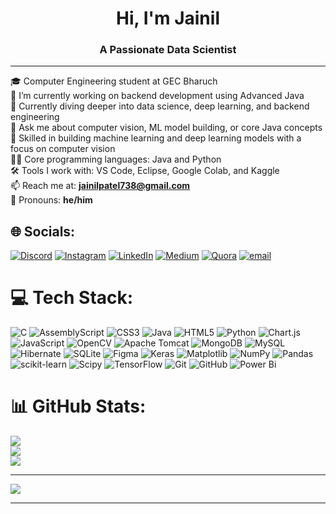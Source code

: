 <h1 align="center">Hi, I'm Jainil</h1>
<h3 align="center">A Passionate Data Scientist</h3>

---
🎓 Computer Engineering student at GEC Bharuch  <br>🔭 I’m currently working on backend development using Advanced Java  <br>🌱 Currently diving deeper into data science, deep learning, and backend engineering  <br>💬 Ask me about computer vision, ML model building, or core Java concepts  <br>🧠 Skilled in building machine learning and deep learning models with a focus on computer vision  <br>👨‍💻 Core programming languages: Java and Python  <br>🛠️ Tools I work with: VS Code, Eclipse, Google Colab, and Kaggle  <br>📫 Reach me at: **jainilpatel738@gmail.com**  <br>🔗 Pronouns: **he/him**


## 🌐 Socials:
[![Discord](https://img.shields.io/badge/Discord-%237289DA.svg?logo=discord&logoColor=white)](https://discord.gg/https://discord.gg/NwC44Fqj) [![Instagram](https://img.shields.io/badge/Instagram-%23E4405F.svg?logo=Instagram&logoColor=white)](https://instagram.com/_jainil_patel_123) [![LinkedIn](https://img.shields.io/badge/LinkedIn-%230077B5.svg?logo=linkedin&logoColor=white)](https://linkedin.com/in/https://www.linkedin.com/in/jainil-patel-065915262/) [![Medium](https://img.shields.io/badge/Medium-12100E?logo=medium&logoColor=white)](https://medium.com/@@jainilpatel738) [![Quora](https://img.shields.io/badge/Quora-%23B92B27.svg?logo=Quora&logoColor=white)](https://quora.com/profile/https://www.quora.com/profile/Jainil-Patel-302) [![email](https://img.shields.io/badge/Email-D14836?logo=gmail&logoColor=white)](mailto:jainilpatel738@gmail.com) 

# 💻 Tech Stack:
![C](https://img.shields.io/badge/c-%2300599C.svg?style=for-the-badge&logo=c&logoColor=white) ![AssemblyScript](https://img.shields.io/badge/assembly%20script-%23000000.svg?style=for-the-badge&logo=assemblyscript&logoColor=white) ![CSS3](https://img.shields.io/badge/css3-%231572B6.svg?style=for-the-badge&logo=css3&logoColor=white) ![Java](https://img.shields.io/badge/java-%23ED8B00.svg?style=for-the-badge&logo=openjdk&logoColor=white) ![HTML5](https://img.shields.io/badge/html5-%23E34F26.svg?style=for-the-badge&logo=html5&logoColor=white) ![Python](https://img.shields.io/badge/python-3670A0?style=for-the-badge&logo=python&logoColor=ffdd54) ![Chart.js](https://img.shields.io/badge/chart.js-F5788D.svg?style=for-the-badge&logo=chart.js&logoColor=white) ![JavaScript](https://img.shields.io/badge/javascript-%23323330.svg?style=for-the-badge&logo=javascript&logoColor=%23F7DF1E) ![OpenCV](https://img.shields.io/badge/opencv-%23white.svg?style=for-the-badge&logo=opencv&logoColor=white) ![Apache Tomcat](https://img.shields.io/badge/apache%20tomcat-%23F8DC75.svg?style=for-the-badge&logo=apache-tomcat&logoColor=black) ![MongoDB](https://img.shields.io/badge/MongoDB-%234ea94b.svg?style=for-the-badge&logo=mongodb&logoColor=white) ![MySQL](https://img.shields.io/badge/mysql-4479A1.svg?style=for-the-badge&logo=mysql&logoColor=white) ![Hibernate](https://img.shields.io/badge/Hibernate-59666C?style=for-the-badge&logo=Hibernate&logoColor=white) ![SQLite](https://img.shields.io/badge/sqlite-%2307405e.svg?style=for-the-badge&logo=sqlite&logoColor=white) ![Figma](https://img.shields.io/badge/figma-%23F24E1E.svg?style=for-the-badge&logo=figma&logoColor=white) ![Keras](https://img.shields.io/badge/Keras-%23D00000.svg?style=for-the-badge&logo=Keras&logoColor=white) ![Matplotlib](https://img.shields.io/badge/Matplotlib-%23ffffff.svg?style=for-the-badge&logo=Matplotlib&logoColor=black) ![NumPy](https://img.shields.io/badge/numpy-%23013243.svg?style=for-the-badge&logo=numpy&logoColor=white) ![Pandas](https://img.shields.io/badge/pandas-%23150458.svg?style=for-the-badge&logo=pandas&logoColor=white) ![scikit-learn](https://img.shields.io/badge/scikit--learn-%23F7931E.svg?style=for-the-badge&logo=scikit-learn&logoColor=white) ![Scipy](https://img.shields.io/badge/SciPy-%230C55A5.svg?style=for-the-badge&logo=scipy&logoColor=%white) ![TensorFlow](https://img.shields.io/badge/TensorFlow-%23FF6F00.svg?style=for-the-badge&logo=TensorFlow&logoColor=white) ![Git](https://img.shields.io/badge/git-%23F05033.svg?style=for-the-badge&logo=git&logoColor=white) ![GitHub](https://img.shields.io/badge/github-%23121011.svg?style=for-the-badge&logo=github&logoColor=white) ![Power Bi](https://img.shields.io/badge/power_bi-F2C811?style=for-the-badge&logo=powerbi&logoColor=black)
# 📊 GitHub Stats:
![](https://github-readme-stats.vercel.app/api?username=Jainil570&theme=midnight-purple&hide_border=false&include_all_commits=false&count_private=false)<br/>
![](https://nirzak-streak-stats.vercel.app/?user=Jainil570&theme=midnight-purple&hide_border=false)<br/>
![](https://github-readme-stats.vercel.app/api/top-langs/?username=Jainil570&theme=midnight-purple&hide_border=false&include_all_commits=false&count_private=false&layout=compact)

---
[![](https://visitcount.itsvg.in/api?id=Jainil570&icon=0&color=0)](https://visitcount.itsvg.in)

<!-- Proudly created with GPRM ( https://gprm.itsvg.in ) -->
---

<!--
**Jainil570/Jainil570** is a ✨ special ✨ repository because its `README.md` (this file) appears on your GitHub profile.
-->

